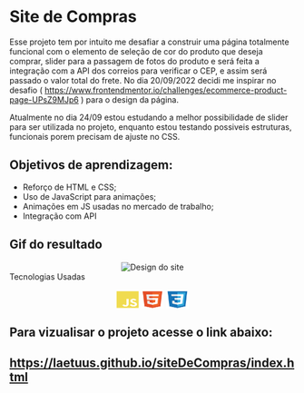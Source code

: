 <h1 align="centre">Site de Compras</h1>

Esse projeto tem por intuito me desafiar a construir uma página totalmente funcional com o elemento de seleção de cor do produto que deseja comprar, slider para a passagem de fotos do produto e será feita a integração com a API dos correios para verificar o CEP, e assim será passado o valor total do frete.
No dia 20/09/2022 decidi me inspirar no desafio ( https://www.frontendmentor.io/challenges/ecommerce-product-page-UPsZ9MJp6 )
para o design da página.

Atualmente no dia 24/09 estou estudando a melhor possibilidade de slider para ser utilizada no projeto, enquanto estou testando possiveis estruturas, funcionais porem precisam de ajuste no CSS.

## Objetivos de aprendizagem:
- Reforço de HTML e CSS;
- Uso de JavaScript para animações;
- Animações em JS usadas no mercado de trabalho;
- Integração com API




<h2 align="centre">Gif do resultado</h2>
<div align="center">
<img align="center" alt="Design do site" height="400" width="500" src="./design/resultado.gif">
</div


<h2 align="centre">Tecnologias Usadas</h2>

<div align="center">
     <div style="display: inline_block margin-left:auto margin-rigth:auto"><br>
        <img align="center" alt="JavaScript icon" height="30" width="40" src="https://raw.githubusercontent.com/devicons/devicon/master/icons/javascript/javascript-plain.svg">  
       <img align="center" alt="HTML icon" height="30" width="40" src="https://raw.githubusercontent.com/devicons/devicon/master/icons/html5/html5-original.svg">
       <img align="center" alt="CSS icon" height="30" width="40" src="https://raw.githubusercontent.com/devicons/devicon/master/icons/css3/css3-original.svg">
    </div>
</div>

<div align="centre">
<h2 align="centre"> Para vizualisar o projeto acesse o link abaixo:<h2>

https://laetuus.github.io/siteDeCompras/index.html

